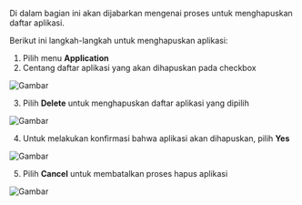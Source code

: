 Di dalam bagian ini akan dijabarkan mengenai proses untuk menghapuskan daftar aplikasi.

Berikut ini langkah-langkah untuk menghapuskan aplikasi:

1. Pilih menu **Application**
2. Centang daftar aplikasi yang akan dihapuskan pada checkbox

![Gambar](_screenshot/.png/?sanitize=true)

3. Pilih **Delete** untuk menghapuskan daftar aplikasi yang dipilih

![Gambar](_screenshot/.png/?sanitize=true)

4. Untuk melakukan konfirmasi bahwa aplikasi akan dihapuskan, pilih **Yes**

![Gambar](_screenshot/.png/?sanitize=true)

5. Pilih **Cancel** untuk membatalkan proses hapus aplikasi

![Gambar](_screenshot/.png/?sanitize=true)